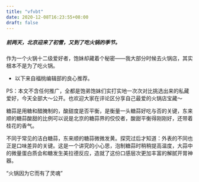 ```yaml
---
title: "vfvbt"
date: 2020-12-08T16:23:55+08:00
draft: false
---
```


##### 前两天，北京迎来了初雪，又到了吃火锅的季节。

作为一个火锅十二级爱好者，饱妹却藏着个秘密——我大部分时候去火锅店，其实根本不是为了吃火锅。

* 以下来自福桃编辑部的良心推荐。

PS：本文不含任何推广，全都是饱弟饱妹们实打实地一次次对比挑选出来的私藏爱好，今天全部大～公开。也欢迎大家在评论区分享自己最爱的火锅店宝藏～

糖蒜是用糖和醋腌制的，酸甜度是否平衡，是衡量一头糖蒜好吃与否的关键，东来顺的糖蒜酸甜的比例可以说是北京的糖蒜界的佼佼者，酸甜平衡得刚刚好，还带着桂花的香气。

不同于常见的洁白糖蒜，东来顺的糖蒜微微发黄。探究过后才知道：外表的不同也正是口味差异的关键。这是一个讲究的小心思，泡制糖蒜时稍稍提高温度，大蒜中的微量蛋白质会和糖发生美拉德反应，造就了这份口感层次更加丰富的解腻开胃神器。


“火锅因为它而有了灵魂”
